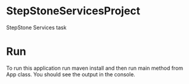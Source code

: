 # StepStoneServicesProject
StepStone Services task

# Run
To run this application run maven install and then run main method from App class. You should see the output in the console.
